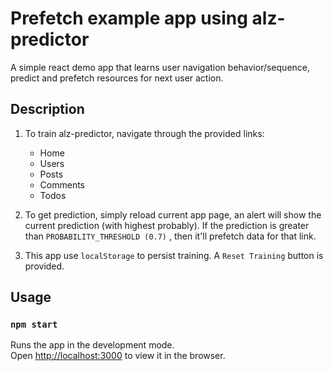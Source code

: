 # Prefetch example app using alz-predictor
A simple react demo app that learns user navigation behavior/sequence, predict and prefetch resources for next user action.  

## Description
1. To train alz-predictor, navigate through the provided links:
    - Home
    - Users
    - Posts
    - Comments
    - Todos

2. To get prediction, simply reload current app page, an alert will show the current prediction (with highest probably). If the prediction is greater than `PROBABILITY_THRESHOLD (0.7)` , then it'll prefetch data for that link.

3. This app use `localStorage` to persist training. A `Reset Training` button is provided.

## Usage

### `npm start`

Runs the app in the development mode.\
Open [http://localhost:3000](http://localhost:3000) to view it in the browser.

